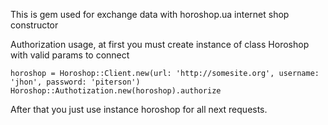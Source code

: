 This is gem used for exchange data with horoshop.ua internet shop constructor

Authorization usage, at first you must create instance of class Horoshop with valid params to connect

    horoshop = Horoshop::Client.new(url: 'http://somesite.org', username: 'jhon', password: 'piterson')
    Horoshop::Authotization.new(horoshop).authorize

After that you just use instance horoshop for all next requests.
